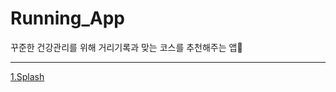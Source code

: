# Running_App
꾸준한 건강관리를 위해 거리기록과 맞는 코스를 추천해주는 앱🏃

---
[1.Splash](https://github.com/OhJunYoung21/Running_App/blob/main/스플래시화면.md)
